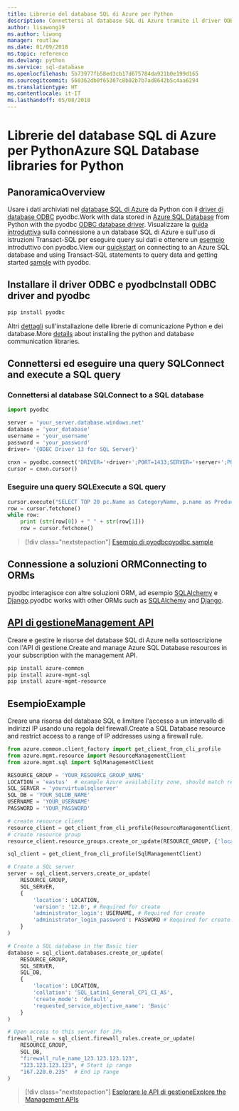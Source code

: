 ```yaml
---
title: Librerie del database SQL di Azure per Python
description: Connettersi al database SQL di Azure tramite il driver ODBC e pyodbc oppure gestire le istanze di SQL di Azure con l'API di gestione.
author: lisawong19
ms.author: liwong
manager: routlaw
ms.date: 01/09/2018
ms.topic: reference
ms.devlang: python
ms.service: sql-database
ms.openlocfilehash: 5b73977fb58ed3cb17d675784da921b0e199d165
ms.sourcegitcommit: 560362db0f65307c8b02b7b7ad8642b5c4aa6294
ms.translationtype: HT
ms.contentlocale: it-IT
ms.lasthandoff: 05/08/2018
---
```

# <a name="azure-sql-database-libraries-for-python"></a><span data-ttu-id="acc86-103">Librerie del database SQL di Azure per Python</span><span class="sxs-lookup"><span data-stu-id="acc86-103">Azure SQL Database libraries for Python</span></span>

## <a name="overview"></a><span data-ttu-id="acc86-104">Panoramica</span><span class="sxs-lookup"><span data-stu-id="acc86-104">Overview</span></span>

<span data-ttu-id="acc86-105">Usare i dati archiviati nel [database SQL di Azure](/azure/sql-database/sql-database-technical-overview) da Python con il [driver di database ODBC](https://github.com/mkleehammer/pyodbc/wiki/Drivers-and-Driver-Managers) pyodbc.</span><span class="sxs-lookup"><span data-stu-id="acc86-105">Work with data stored in [Azure SQL Database](/azure/sql-database/sql-database-technical-overview) from Python with the pyodbc [ODBC database driver](https://github.com/mkleehammer/pyodbc/wiki/Drivers-and-Driver-Managers).</span></span> <span data-ttu-id="acc86-106">Visualizzare la [guida introduttiva](https://docs.microsoft.com/azure/sql-database/sql-database-connect-query-python) sulla connessione a un database SQL di Azure e sull'uso di istruzioni Transact-SQL per eseguire query sui dati e ottenere un [esempio](https://github.com/mkleehammer/pyodbc/wiki/Getting-started) introduttivo con pyodbc.</span><span class="sxs-lookup"><span data-stu-id="acc86-106">View our [quickstart](https://docs.microsoft.com/azure/sql-database/sql-database-connect-query-python) on connecting to an Azure SQL database and using Transact-SQL statements to query data and getting started [sample](https://github.com/mkleehammer/pyodbc/wiki/Getting-started) with pyodbc.</span></span>

## <a name="install-odbc-driver-and-pyodbc"></a><span data-ttu-id="acc86-107">Installare il driver ODBC e pyodbc</span><span class="sxs-lookup"><span data-stu-id="acc86-107">Install ODBC driver and pyodbc</span></span>

```bash
pip install pyodbc
```
<span data-ttu-id="acc86-108">Altri [dettagli](https://docs.microsoft.com/azure/sql-database/sql-database-connect-query-python#install-the-python-and-database-communication-libraries) sull'installazione delle librerie di comunicazione Python e dei database.</span><span class="sxs-lookup"><span data-stu-id="acc86-108">More [details](https://docs.microsoft.com/azure/sql-database/sql-database-connect-query-python#install-the-python-and-database-communication-libraries) about installing the python and database communication libraries.</span></span>

## <a name="connect-and-execute-a-sql-query"></a><span data-ttu-id="acc86-109">Connettersi ed eseguire una query SQL</span><span class="sxs-lookup"><span data-stu-id="acc86-109">Connect and execute a SQL query</span></span>

### <a name="connect-to-a-sql-database"></a><span data-ttu-id="acc86-110">Connettersi al database SQL</span><span class="sxs-lookup"><span data-stu-id="acc86-110">Connect to a SQL database</span></span>

```python
import pyodbc

server = 'your_server.database.windows.net'
database = 'your_database'
username = 'your_username'
password = 'your_password'
driver= '{ODBC Driver 13 for SQL Server}'

cnxn = pyodbc.connect('DRIVER='+driver+';PORT=1433;SERVER='+server+';PORT=1443;DATABASE='+database+';UID='+username+';PWD='+ password)
cursor = cnxn.cursor()
```

### <a name="execute-a-sql-query"></a><span data-ttu-id="acc86-111">Eseguire una query SQL</span><span class="sxs-lookup"><span data-stu-id="acc86-111">Execute a SQL query</span></span>

```python
cursor.execute("SELECT TOP 20 pc.Name as CategoryName, p.name as ProductName FROM [SalesLT].[ProductCategory] pc JOIN [SalesLT].[Product] p ON pc.productcategoryid = p.productcategoryid")
row = cursor.fetchone()
while row:
    print (str(row[0]) + " " + str(row[1]))
    row = cursor.fetchone()
```

> [!div class="nextstepaction"]
> [<span data-ttu-id="acc86-112">Esempio di pyodbc</span><span class="sxs-lookup"><span data-stu-id="acc86-112">pyodbc sample</span></span>](https://github.com/mkleehammer/pyodbc/wiki/Getting-started)

## <a name="connecting-to-orms"></a><span data-ttu-id="acc86-113">Connessione a soluzioni ORM</span><span class="sxs-lookup"><span data-stu-id="acc86-113">Connecting to ORMs</span></span>

<span data-ttu-id="acc86-114">pyodbc interagisce con altre soluzioni ORM, ad esempio [SQLAlchemy](http://docs.sqlalchemy.org/en/latest/dialects/mssql.html?highlight=pyodbc#module-sqlalchemy.dialects.mssql.pyodbc) e [Django](https://github.com/lionheart/django-pyodbc/).</span><span class="sxs-lookup"><span data-stu-id="acc86-114">pyodbc works with other ORMs such as [SQLAlchemy](http://docs.sqlalchemy.org/en/latest/dialects/mssql.html?highlight=pyodbc#module-sqlalchemy.dialects.mssql.pyodbc) and [Django](https://github.com/lionheart/django-pyodbc/).</span></span> 

## <a name="management-apipythonapioverviewazuresqlmanagement"></a>[<span data-ttu-id="acc86-115">API di gestione</span><span class="sxs-lookup"><span data-stu-id="acc86-115">Management API</span></span>](/python/api/overview/azure/sql/management)

<span data-ttu-id="acc86-116">Creare e gestire le risorse del database SQL di Azure nella sottoscrizione con l'API di gestione.</span><span class="sxs-lookup"><span data-stu-id="acc86-116">Create and manage Azure SQL Database resources in your subscription with the management API.</span></span> 

```bash
pip install azure-common
pip install azure-mgmt-sql
pip install azure-mgmt-resource
```

## <a name="example"></a><span data-ttu-id="acc86-117">Esempio</span><span class="sxs-lookup"><span data-stu-id="acc86-117">Example</span></span>

<span data-ttu-id="acc86-118">Creare una risorsa del database SQL e limitare l'accesso a un intervallo di indirizzi IP usando una regola del firewall.</span><span class="sxs-lookup"><span data-stu-id="acc86-118">Create a SQL Database resource and restrict access to a range of IP addresses using a firewall rule.</span></span>

```python
from azure.common.client_factory import get_client_from_cli_profile
from azure.mgmt.resource import ResourceManagementClient
from azure.mgmt.sql import SqlManagementClient

RESOURCE_GROUP = 'YOUR_RESOURCE_GROUP_NAME'
LOCATION = 'eastus'  # example Azure availability zone, should match resource group
SQL_SERVER = 'yourvirtualsqlserver'
SQL_DB = 'YOUR_SQLDB_NAME'
USERNAME = 'YOUR_USERNAME'
PASSWORD = 'YOUR_PASSWORD'

# create resource client
resource_client = get_client_from_cli_profile(ResourceManagementClient)
# create resource group
resource_client.resource_groups.create_or_update(RESOURCE_GROUP, {'location': LOCATION})

sql_client = get_client_from_cli_profile(SqlManagementClient)

# Create a SQL server
server = sql_client.servers.create_or_update(
    RESOURCE_GROUP,
    SQL_SERVER,
    {
        'location': LOCATION,
        'version': '12.0', # Required for create
        'administrator_login': USERNAME, # Required for create
        'administrator_login_password': PASSWORD # Required for create
    }
)

# Create a SQL database in the Basic tier
database = sql_client.databases.create_or_update(
    RESOURCE_GROUP,
    SQL_SERVER,
    SQL_DB,
    {
        'location': LOCATION,
        'collation': 'SQL_Latin1_General_CP1_CI_AS',
        'create_mode': 'default',
        'requested_service_objective_name': 'Basic'
    }
)

# Open access to this server for IPs
firewall_rule = sql_client.firewall_rules.create_or_update(
    RESOURCE_GROUP,
    SQL_DB,
    "firewall_rule_name_123.123.123.123",
    "123.123.123.123", # Start ip range
    "167.220.0.235"  # End ip range
)
```
> [!div class="nextstepaction"]
> [<span data-ttu-id="acc86-119">Esplorare le API di gestione</span><span class="sxs-lookup"><span data-stu-id="acc86-119">Explore the Management APIs</span></span>](/python/api/overview/azure/sql/management)

